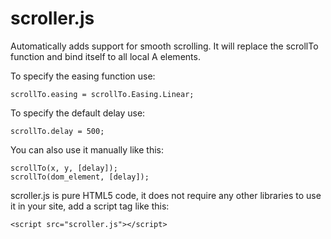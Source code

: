 scroller.js
===========

Automatically adds support for smooth scrolling. It will replace the scrollTo
function and bind itself to all local A elements.

To specify the easing function use:

	scrollTo.easing = scrollTo.Easing.Linear;

To specify the default delay use:

	scrollTo.delay = 500;

You can also use it manually like this:

	scrollTo(x, y, [delay]);
	scrollTo(dom_element, [delay]);
	
scroller.js is pure HTML5 code, it does not require any other libraries to use
it in your site, add a script tag like this:

	<script src="scroller.js"></script>
